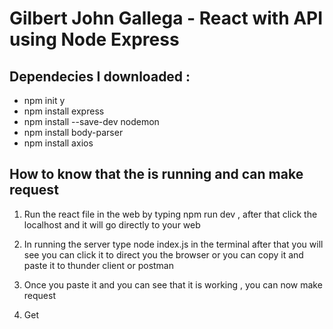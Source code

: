 # Gilbert John Gallega - React with API using Node Express

## Dependecies I downloaded :
* npm init y
* npm install express
* npm install --save-dev nodemon
* npm install body-parser
* npm install axios

## How to know that the is running and can make request

1. Run the react file in the web by typing  npm run dev , after that click the localhost and it will go directly to your web
2. In running the server type   node index.js   in the terminal after that you will see  <!-- http://localhost:4000 -->
   you can click it to direct you the browser or you can copy it and paste it to thunder client or postman
3. Once you paste it and you can see that it is working , you can now make request

4. Get <!-- http://localhost:4000 -->

  
